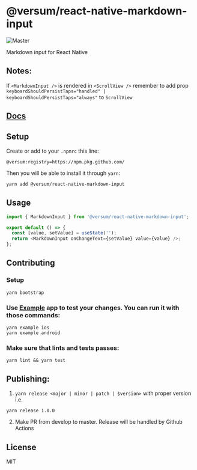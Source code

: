 # @versum/react-native-markdown-input

![Master](https://github.com/versum/react-native-markdown-input/workflows/JS%20Lint%20&%20Unit/badge.svg?branch=master)

Markdown input for React Native

## Notes:

If `<MarkdownInput />` is rendered in `<ScrollView />` remember to add prop `keyboardShouldPersistTaps="handled" | keyboardShouldPersistTaps="always"` to `ScrollView`

## [Docs](https://versum.github.io/react-native-markdown-input/)

## Setup

Create or add to your `.npmrc` this line:

```
@versum:registry=https://npm.pkg.github.com/
```

Then you will be able to install it through `yarn`:

```bash
yarn add @versum/react-native-markdown-input
```

## Usage

```js
import { MarkdownInput } from '@versum/react-native-markdown-input';

export default () => {
  const [value, setValue] = useState('');
  return <MarkdownInput onChangeText={setValue} value={value} />;
};
```

## Contributing

### Setup

```
yarn bootstrap
```

### Use [Example](./Example) app to test your changes. You can run it with those commands:

```
yarn example ios
yarn example android
```

### Make sure that lints and tests passes:

```
yarn lint && yarn test
```

## Publishing:

1. `yarn release <major | minor | patch | $version>`
   with proper version i.e.

```
yarn release 1.0.0
```

2. Make PR from develop to master. Release will be handled by Github Actions

## License

MIT
